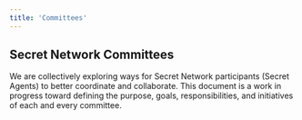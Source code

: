 ```yaml
---
title: 'Committees'
---
```









<!-- hero -->
<column>

<block>

<hero-title>

## Secret Network Committees

</hero-title>

</block>

</column>








<!-- intro -->
<column class="spacer-s" number="2" number-m="2" number-s="1">

<block>

We are collectively exploring ways for Secret Network participants (Secret Agents) to better coordinate and collaborate. This document is a work in progress toward defining the purpose, goals, responsibilities, and initiatives of each and every committee.

</block>

</column>








<!-- Committees -->
<column class="spacer-s">

<block>

<committees-cms></committees-cms>

</block>

</column>
